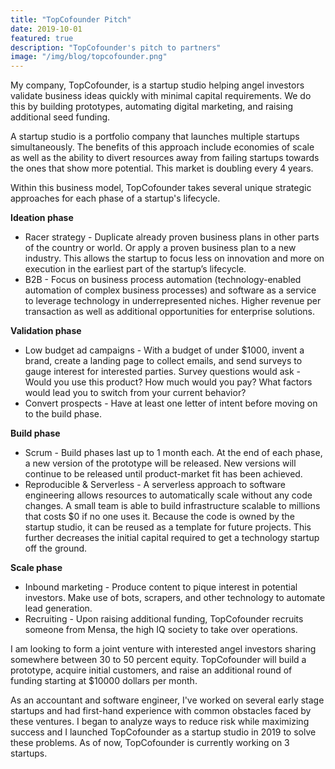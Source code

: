 ```yaml
---
title: "TopCofounder Pitch"
date: 2019-10-01
featured: true
description: "TopCofounder's pitch to partners"
image: "/img/blog/topcofounder.png"
---
```


My company, TopCofounder, is a startup studio helping angel investors validate business ideas quickly with minimal capital requirements. We do this by building prototypes, automating digital marketing, and raising additional seed funding.

A startup studio is a portfolio company that launches multiple startups simultaneously. The benefits of this approach include economies of scale as well as the ability to divert resources away from failing startups towards the ones that show more potential. This market is doubling every 4 years.

Within this business model, TopCofounder takes several unique strategic approaches for each phase of a startup's lifecycle.

<b>Ideation phase</b>

- Racer strategy - Duplicate already proven business plans in other parts of the country or world. Or apply a proven business plan to a new industry. This allows the startup to focus less on innovation and more on execution in the earliest part of the startup’s lifecycle.
- B2B - Focus on business process automation (technology-enabled automation of complex business processes) and software as a service to leverage technology in underrepresented niches. Higher revenue per transaction as well as additional opportunities for enterprise solutions.

<b>Validation phase</b>

- Low budget ad campaigns - With a budget of under $1000, invent a brand, create a landing page to collect emails, and send surveys to gauge interest for interested parties. Survey questions would ask - Would you use this product? How much would you pay? What factors would lead you to switch from your current behavior?
- Convert prospects - Have at least one letter of intent before moving on to the build phase.

<b>Build phase</b>

- Scrum - Build phases last up to 1 month each. At the end of each phase, a new version of the prototype will be released. New versions will continue to be released until product-market fit has been achieved.
- Reproducible & Serverless - A serverless approach to software engineering allows resources to automatically scale without any code changes. A small team is able to build infrastructure scalable to millions that costs $0 if no one uses it. Because the code is owned by the startup studio, it can be reused as a template for future projects. This further decreases the initial capital required to get a technology startup off the ground.

<b>Scale phase</b>

- Inbound marketing - Produce content to pique interest in potential investors. Make use of bots, scrapers, and other technology to automate lead generation.
- Recruiting - Upon raising additional funding, TopCofounder recruits someone from Mensa, the high IQ society to take over operations.

I am looking to form a joint venture with interested angel investors sharing somewhere between 30 to 50 percent equity. TopCofounder will build a prototype, acquire initial customers, and raise an additional round of funding starting at $10000 dollars per month.

As an accountant and software engineer, I've worked on several early stage startups and had first-hand experience with common obstacles faced by these ventures. I began to analyze ways to reduce risk while maximizing success and I launched TopCofounder as a startup studio in 2019 to solve these problems. As of now, TopCofounder is currently working on 3 startups.
